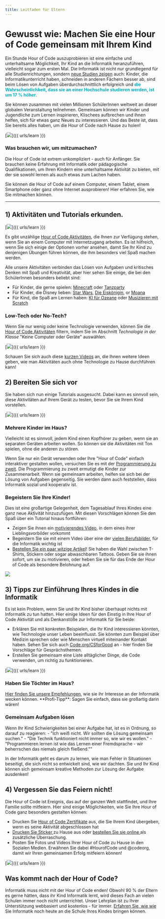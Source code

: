 ```yaml
---
title: Leitfaden für Eltern
---
```


# Gewusst wie: Machen Sie eine Hour of Code gemeinsam mit Ihrem Kind
Ein Stunde Hour of Code auszuprobieren ist eine einfache und unterhaltsame Möglichkeit, Ihr Kind an die Informatik heranzuführen, vielleicht sogar zum ersten Mal. Die Informatik ist nicht nur grundlegend für alle Studienrichtungen, sondern <a href="https://medium.com/@codeorg/cs-helps-students-outperform-in-school-college-and-workplace-66dd64a69536">neue Studien zeigen</a> auch: Kinder, die Informatikunterricht haben, schneiden in anderen Fächern besser ab, sind beim Lösen von Aufgaben überdurchschnittlich erfolgreich und <font color="00adbc"><b> die Wahrscheinlichkeit, dass sie an einer Hochschule studieren werden, ist um 17 % höher</b></font>.

Sie können zusammen mit vielen Millionen SchülerInnen weltweit an dieser globalen Veranstaltung teilnehmen. Gemeinsam können wir Kinder und Jugendliche zum Lernen inspirieren, Klischees aufbrechen und ihnen helfen, sich für etwas ganz Neues zu interessieren. Und das Beste ist, dass Sie bereits alles haben, um die Hour of Code nach Hause zu holen!

[<img src="/images/fit-600/Marketing/mother-helping-her-daughter-use-a-laptop-4260325.jpg" />]({{ urls/learn }})

<h3>Was brauchen wir, um mitzumachen?</h3>
Die Hour of Code ist extrem unkompliziert - auch für Anfänger. Sie brauchen keine Erfahrung mit Informatik oder pädagogische Qualifikationen, um Ihren Kindern eine unterhaltsame Aktivität zu bieten, mit der sie sowohl lernen als auch etwas zum Lachen haben.

Sie können die Hour of Code auf einem Computer, einem Tablet, einem Smartphone oder ganz ohne Internet ausprobieren! Hier erfahren Sie, wie Sie mitmachen können.

***

## 1) Aktivitäten und Tutorials erkunden.

[<img src="/images/fit-600/tutorials.png" />]({{ urls/learn }})

Es gibt unzählige <a href="https://hourofcode.com/us/learn">Hour of Code Aktivitäten</a>, die Ihnen zur Verfügung stehen, wenn Sie an einem Computer mit Internetzugang arbeiten. Es ist hilfreich, wenn Sie sich einige der Optionen vorher ansehen, damit Sie Ihr Kind zu denjenigen Übungen führen können, die ihm besonders viel Spaß machen werden.

Alle unsere Aktivitäten verbinden das Lösen von Aufgaben und kritisches Denken mit Spaß und Kreativität, aber hier sehen Sie einige, die bei den SchülerInnen besonders beliebt sind:

- Für Kinder, die gerne spielen: <a href="https://code.org/minecraft">Minecraft</a> oder <a href="https://code.org/dance">Tanzparty</a>
- Für Kinder, die Disney lieben: <a href="https://code.org/starwars">Star Wars</a>, <a href="https://studio.code.org/s/frozen/stage/1/puzzle/1">Die Eiskönigin</a>, or <a href="https://partners.disney.com/hour-of-code?cds&cmp=vanity%7Cnatural%7Cus%7Cmoanahoc%7C">Moana</a>
- Für Kind, die Spaß am Lernen haben: <a href="https://code.org/oceans">KI für Ozeane</a> oder <a href="https://scratch.mit.edu/projects/editor/?tutorial=music&utm_source=codeorg">Musizieren mit Scratch</a>

<h3>Low-Tech oder No-Tech?</h3>
Wenn Sie nur wenig oder keine Technologie verwenden, können Sie die <a href="https://hourofcode.com/us/learn">Hour of Code Aktivitäten</a> filtern, indem Sie im Abschnitt <em>Technologie in der Klasse</em> "Keine Computer oder Geräte" auswählen.

[<img src="/images/fit-500/Marketing/filtering-activities-hoc.jpg" />]({{ urls/learn }})

Schauen Sie sich auch diese <a href="https://www.youtube.com/playlist?list=PLzdnOPI1iJNcpfa4LtbaIl35gqir_5XUu">kurzen Videos</a> an, die Ihnen weitere Ideen geben, wie man Aktivitäten auch ohne Technologie zu Hause durchführen kann!

## 2) Bereiten Sie sich vor
Sie haben sich nun einige Tutorials ausgesucht. Dabei kann es sinnvoll sein, diese Aktivitäten auf Ihrem Gerät zu testen, bevor Sie sie Ihrem Kind vorstellen.

[<img src="/images/fit-600/Marketing/father-and-children-looking-at-a-laptop-4260749.jpg" />]({{ urls/learn }})

<h3>Mehrere Kinder im Haus?</h3>
Vielleicht ist es sinnvoll, jedem Kind einen Kopfhörer zu geben, wenn sie an separaten Geräten arbeiten wollen. So können sie die Aktivitäten mit Ton spielen, ohne die anderen zu stören.

Wenn Sie nur ein Gerät verwenden oder Ihre "Hour of Code" einfach interaktiver gestalten wollen, versuchen Sie es mit der <a href="https://www.youtube.com/watch?v=vgkahOzFH2Q">Programmierung zu zweit</a>. Die Programmierung zu zweit ermutigt die Kinder zur Zusammenarbeit. Wenn sie gemeinsam arbeiten, helfen sie sich bei der Lösung von Aufgaben gegenseitig. Sie werden dann auch feststellen, dass Informatik sozial und kooperativ ist.

<h3>Begeistern Sie Ihre Kinder! </h3>
Dies ist eine großartige Gelegenheit, dem Tagesablauf Ihres Kindes eine ganz neue Aktivität hinzuzufügen. Mit diesen Vorschlägen können Sie den Spaß über ein Tutorial hinaus fortführen:

- Zeigen Sie ihnen ein <a href="https://www.youtube.com/playlist?list=PLzdnOPI1iJNcadqJAZnbDYShie4gLZQQJ">motivierendes Video</a>, in dem eines ihrer Lieblingsvorbilder vorkommt
- Begeistern Sie sie mit einem Video über eine der <a href="https://www.youtube.com/playlist?list=PLzdnOPI1iJNfpD8i4Sx7U0y2MccnrNZuP">vielen Berufsbilder</a>, für die Informatik wichtig ist
- <a href="https://store.code.org/">Bestellen Sie ein paar witzige Artikel</a>! Sie haben die Wahl zwischen T-Shirts, Stickern oder sogar abwaschbaren Tattoos. Geben Sie sie ihnen sofort, um sie zu motivieren, oder heben Sie sie für das Ende der Hour of Code als besondere Belohnung auf.

<a href="https://store.code.org/" target="_blank"><img src="/images/fit-500/Marketing/hourofcodestore.jpg"></a>

## 3) Tipps zur Einführung Ihres Kindes in die Informatik

Es ist kein Problem, wenn Sie und Ihr Kind bisher überhaupt nichts mit Informatik zu tun hatten. Hier einige Ideen für den Einstig in Ihre Hour of Code Aktivität und als Denkanstöße zur Informatik für Sie beide:

- Erklären Sie mit konkreten Beispielen, die Ihr Kind interessieren könnten, wie Technologie unser Leben beeinflusst. Sie könnten zum Beispiel über Medizin sprechen oder wie Menschen virtuell miteinander Kontakt haben. Sehen Sie sich auch <a href="https://code.org/csforgood">Code.org/CSforGood</a> an - hier finden Sie Vorschläge für Gesprächsthemen.
- Erstellen Sie gemeinsam eine Liste alltäglicher Dinge, die Code verwenden, um richtig zu funktionieren.

[<img src="/images/fit-600/Marketing/girl-sitting-on-sofa-while-using-tablet-computer-4144035.jpg" />]({{ urls/learn }})

<h3>Haben Sie Töchter im Haus?</h3>
<a href="https://code.org/girls">Hier finden Sie unsere Empfehlungen</a>, wie sie ihr Interesse an der Informatik wecken können. **Profi-Tipp**: Sagen Sie einfach, dass sie großartig darin wären!

<h3>Gemeinsam Aufgaben lösen</h3>
Wenn Ihr Kind Schwierigkeiten bei einer Aufgabe hat, ist es in Ordnung, so darauf zu reagieren:
- "Ich weiß nicht. Wir sollten die Lösung gemeinsam suchen."
- "Die Technik funktioniert nicht immer so, wie wir es wollen."
- "Programmieren lernen ist wie das Lernen einer Fremdsprache - wir beherrschen das niemals gleich fließend.""

In der Informatik geht es darum zu lernen, wie man Fehler in Situationen beseitigt, die sich nicht so entwickelt sind, wie wir dachten. Sie und Ihr Kind können sich gemeinsam kreative Methoden zur Lösung der Aufgabe ausdenken!


## 4) Vergessen Sie das Feiern nicht!

Die Hour of Code ist Ereignis, das auf der ganzen Welt stattfindet, und Ihre Familie sollte mitfeiern. Hier sind einige Möglichkeiten, wie Sie Ihre Hour of Code ganz besonders gestalten können:

- Drucken Sie <a href="https://staging.code.org/certificates">Hour of Code Zertifikate</a> aus, die Sie Ihrem Kind übergeben, wenn es seine Aktivität abgeschlossen hat
- <a href="https://staging.hourofcode.com/us/promote/resources#stickers">Drucken Sie Sticker </a> zu Hause aus oder <a href="https://store.code.org/"> bestellen Sie sie online </a> als zusätzliche Überraschung.
- Posten Sie Fotos und Videos Ihrer Hour of Code zu Hause in den Sozialen Medien. Erwähnen Sie dabei #HourofCode und @codeorg, damit wir Ihren gemeinsamen Erfolg mitfeiern können!

[<img src="/images/fit-600/Marketing/g8TUlHzF.jpeg" />]({{ urls/learn }})

<h2>Was kommt nach der Hour of Code?</h2>

Informatik muss nicht mit der Hour of Code enden! Obwohl 90 % der Eltern es gerne hätten, dass ihr Kind Informatik lernt, wird dieses Fach an vielen Schulen immer noch nicht unterrichtet. Unser Lehrplan ist zu Ihrer Unterstützung webbasiert und kostenlos - für immer. <a href="https://code.org/yourschool">Erfahren Sie, wie wie</a> Sie Informatik noch heute an die Schule Ihres Kindes bringen können.